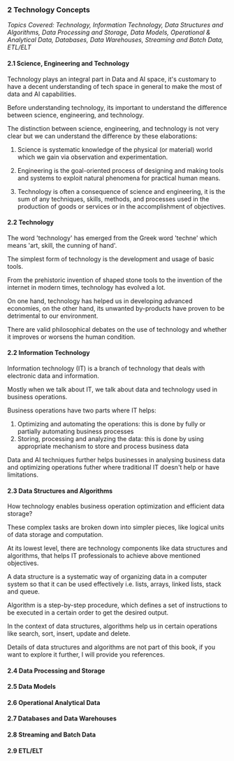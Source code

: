 ### 2 Technology Concepts
*Topics Covered: Technology, Information Technology, Data Structures and Algorithms, Data Processing and Storage, Data Models, Operational & Analytical Data, Databases, Data Warehouses, Streaming and Batch Data, ETL/ELT*

#### 2.1 Science, Engineering and Technology

Technology plays an integral part in Data and AI space, it's customary to have a decent understanding of tech space in general to make the most of data and AI capabilities.

Before understanding technology, its important to understand the difference between science, engineering, and technology.

The distinction between science, engineering, and technology is not very clear but we can understand the difference by these elaborations:

1. Science is systematic knowledge of the physical (or material) world which we gain via observation and experimentation.

2. Engineering is the goal-oriented process of designing and making tools and systems to exploit natural phenomena for practical human means.

3. Technology is often a consequence of science and engineering, it is the sum of any techniques, skills, methods, and processes used in the production of goods or services or in the accomplishment of objectives.


#### 2.2 Technology

The word 'technology' has emerged from the Greek word 'techne' which means 'art, skill, the cunning of hand'. 

The simplest form of technology is the development and usage of basic tools. 

From the prehistoric invention of shaped stone tools to the invention of the internet in modern times, technology has evolved a lot.

On one hand, technology has helped us in developing advanced economies, on the other hand, its unwanted by-products have proven to be detrimental to our environment.

There are valid philosophical debates on the use of technology and whether it improves or worsens the human condition.


#### 2.2 Information Technology

Information technology (IT) is a branch of technology that deals with electronic data and information.

Mostly when we talk about IT, we talk about data and technology used in business operations.

Business operations have two parts where IT helps:

1. Optimizing and automating the operations: this is done by fully or partially automating business processes
2. Storing, processing and analyzing the data: this is done by using appropriate mechanism to store and process business data

Data and AI techniques further helps businesses in analysing business data and optimizing operations futher where traditional IT doesn't help or have limitations.

#### 2.3 Data Structures and Algorithms 

How technology enables business operation optimization and efficient data storage? 

These complex tasks are broken down into simpler pieces, like logical units of data storage and computation.

At its lowest level, there are technology components like data structures and algorithms, that helps IT professionals to achieve above mentioned objectives.

A data structure is a systematic way of organizing data in a computer system so that it can be used effectively i.e. lists, arrays, linked lists, stack and queue.

Algorithm is a step-by-step procedure, which defines a set of instructions to be executed in a certain order to get the desired output. 

In the context of data structures, algorithms help us in certain operations like search, sort, insert, update and delete. 

Details of data structures and algorithms are not part of this book, if you want to explore it further, I will provide you references.
 
#### 2.4 Data Processing and Storage
 
#### 2.5 Data Models
 
#### 2.6 Operational Analytical Data 
 
#### 2.7 Databases and Data Warehouses 
 
#### 2.8 Streaming and Batch Data 
 
#### 2.9 ETL/ELT
